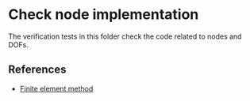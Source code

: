 # Check node implementation

The verification tests in this folder check the code related to nodes and DOFs.

## References
- [Finite element method](https://en.wikipedia.org/wiki/Finite_element_method)
